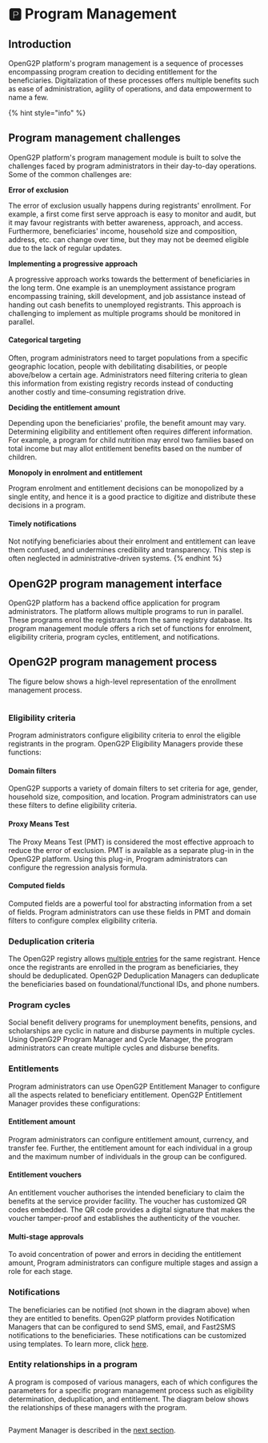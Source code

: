 # 🅿 Program Management

## Introduction <a href="#introduction" id="introduction"></a>

OpenG2P platform's program management is a sequence of processes encompassing program creation to deciding entitlement for the beneficiaries. Digitalization of these processes offers multiple benefits such as ease of administration, agility of operations, and data empowerment to name a few.

{% hint style="info" %}
## Program management challenges <a href="#program-management-challenges" id="program-management-challenges"></a>

OpenG2P platform's program management module is built to solve the challenges faced by program administrators in their day-to-day operations. Some of the common challenges are:

**Error of exclusion**

The error of exclusion usually happens during registrants' enrollment. For example, a first come first serve approach is easy to monitor and audit, but it may favour registrants with better awareness, approach, and access. Furthermore, beneficiaries' income, household size and composition, address, etc. can change over time, but they may not be deemed eligible due to the lack of regular updates.

**Implementing a progressive approach**

A progressive approach works towards the betterment of beneficiaries in the long term. One example is an unemployment assistance program encompassing training, skill development, and job assistance instead of handing out cash benefits to unemployed registrants. This approach is challenging to implement as multiple programs should be monitored in parallel.

#### Categorical targeting

Often, program administrators need to target populations from a specific geographic location, people with debilitating disabilities, or people above/below a certain age. Administrators need filtering criteria to glean this information from existing registry records instead of conducting another costly and time-consuming registration drive.

**Deciding the entitlement amount**

Depending upon the beneficiaries' profile, the benefit amount may vary. Determining eligibility and entitlement often requires different information. For example, a program for child nutrition may enrol two families based on total income but may allot entitlement benefits based on the number of children.

**Monopoly in enrolment and entitlement**

Program enrolment and entitlement decisions can be monopolized by a single entity, and hence it is a good practice to digitize and distribute these decisions in a program.

#### Timely notifications

Not notifying beneficiaries about their enrolment and entitlement can leave them confused, and undermines credibility and transparency. This step is often neglected in administrative-driven systems.
{% endhint %}

## OpenG2P program management interface

OpenG2P platform has a backend office application for program administrators. The platform allows multiple programs to run in parallel. These programs enrol the registrants from the same registry database. Its program management module offers a rich set of functions for enrolment, eligibility criteria, program cycles, entitlement, and notifications.

## OpenG2P program management process

The figure below shows a high-level representation of the enrollment management process.

<figure><img src="https://github.com/smita-g2p/openg2p-documentation/raw/c68b3e6da99fe077e2cbe5d5fc166b3e3487fbce/.gitbook/assets/program-management-process.png" alt=""><figcaption></figcaption></figure>

### Eligibility criteria

Program administrators configure eligibility criteria to enrol the eligible registrants in the program. OpenG2P Eligibility Managers provide these functions:

#### Domain filters

OpenG2P supports a variety of domain filters to set criteria for age, gender, household size, composition, and location. Program administrators can use these filters to define eligibility criteria.

#### Proxy Means Test

The Proxy Means Test (PMT) is considered the most effective approach to reduce the error of exclusion. PMT is available as a separate plug-in in the OpenG2P platform. Using this plug-in, Program administrators can configure the regression analysis formula.

#### Computed fields

Computed fields are a powerful tool for abstracting information from a set of fields. Program administrators can use these fields in PMT and domain filters to configure complex eligibility criteria.

### Deduplication criteria

The OpenG2P registry allows [multiple entries](../secure-registry/registry.md#multiple-entries) for the same registrant. Hence once the registrants are enrolled in the program as beneficiaries, they should be deduplicated. OpenG2P Deduplication Managers can deduplicate the beneficiaries based on foundational/functional IDs, and phone numbers.

### Program cycles

Social benefit delivery programs for unemployment benefits, pensions, and scholarships are cyclic in nature and disburse payments in multiple cycles. Using OpenG2P Program Manager and Cycle Manager, the program administrators can create multiple cycles and disburse benefits.

### Entitlements

Program administrators can use OpenG2P Entitlement Manager to configure all the aspects related to beneficiary entitlement. OpenG2P Entitlement Manager provides these configurations:

#### Entitlement amount

Program administrators can configure entitlement amount, currency, and transfer fee. Further, the entitlement amount for each individual in a group and the maximum number of individuals in the group can be configured.&#x20;

#### Entitlement vouchers

An entitlement voucher authorises the intended beneficiary to claim the benefits at the service provider facility. The voucher has customized QR codes embedded. The QR code provides a digital signature that makes the voucher tamper-proof and establishes the authenticity of the voucher.

#### Multi-stage approvals

To avoid concentration of power and errors in deciding the entitlement amount, Program administrators can configure multiple stages and assign a role for each stage.

### Notifications

The beneficiaries can be notified (not shown in the diagram above) when they are entitled to benefits. OpenG2P platform provides Notification Managers that can be configured to send SMS, email, and Fast2SMS notifications to the beneficiaries. These notifications can be customized using templates. To learn more, click [here](notifications.md).

### Entity relationships in a program

A program is composed of various managers, each of which configures the parameters for a specific program management process such as eligibility determination, deduplication, and entitlement. The diagram below shows the relationships of these managers with the program.

&#x20;

<figure><img src="https://raw.githubusercontent.com/smita-g2p/openg2p-documentation/1.1/.gitbook/assets/program-management-entity-relationships.png" alt=""><figcaption></figcaption></figure>

Payment Manager is described in the [next section](../eligibility-and-enrolment/).
